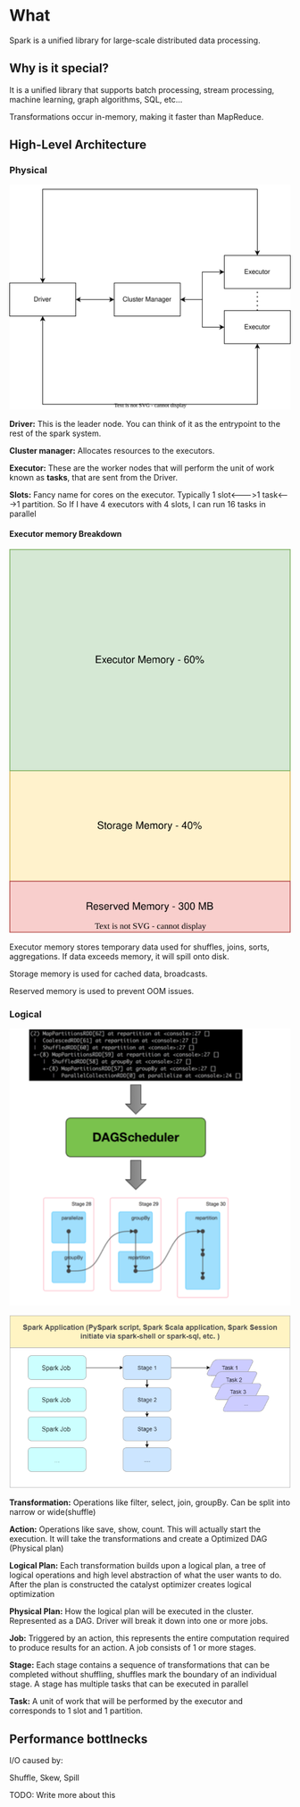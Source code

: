 # What
Spark is a unified library for large-scale distributed data processing.

## Why is it special?
It is a unified library that supports batch processing, stream processing, machine learning, graph algorithms, 
SQL, etc...

Transformations occur in-memory, making it faster than MapReduce.


## High-Level Architecture

### Physical
![spark physical architecture.svg](spark%20physical%20architecture.svg)

**Driver:** This is the leader node. You can think of it as the entrypoint to the rest of the spark system.

**Cluster manager:** Allocates resources to the executors.

**Executor:** These are the worker nodes that will perform the unit of work known as **tasks**, that are sent from the Driver.

**Slots:** Fancy name for cores on the executor. Typically 1 slot<--->1 task<--->1 partition. 
So If I have 4 executors with 4 slots, I can run 16 tasks in parallel

#### Executor memory Breakdown
![Executor-memory-breakdown.svg](Executor-memory-breakdown.svg)

Executor memory stores temporary data used for shuffles, joins, sorts, aggregations. If data exceeds memory, it will spill onto disk.

Storage memory is used for cached data, broadcasts.

Reserved memory is used to prevent OOM issues.

### Logical

![img.png](dag_to_job_stage_task.png)

![img_1.png](Job_Stage_Task.png)

**Transformation:** Operations like filter, select, join, groupBy. Can be split into narrow or wide(shuffle)

**Action:** Operations like save, show, count. This will actually start the execution. It will take the transformations
and create a Optimized DAG (Physical plan)

**Logical Plan:** Each transformation builds upon a logical plan, a tree of logical operations and high level abstraction
of what the user wants to do. After the plan is constructed the catalyst optimizer creates logical optimization

**Physical Plan:** How the logical plan will be executed in the cluster. Represented as a DAG. Driver will break it down into 
one or more jobs. 

**Job:** Triggered by an action, this represents the entire computation required to produce results for an action. A job
consists of 1 or more stages.

**Stage:** 
Each stage contains a sequence of transformations that can be completed without shuffling, shuffles mark the boundary of 
an individual stage. A stage has multiple tasks that can be executed in parallel

**Task:** A unit of work that will be performed by the executor and corresponds to 1 slot and 1 partition.


## Performance bottlnecks

I/O caused by:

Shuffle, Skew, Spill

TODO: Write more about this
